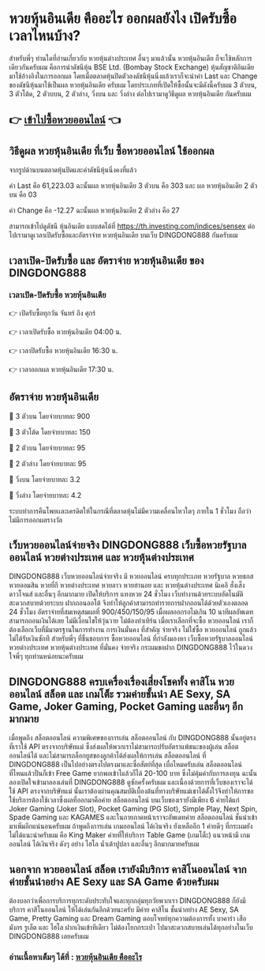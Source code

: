# หวยหุ้นอินเดีย คืออะไร ออกผลยังไง เปิดรับซื้อเวลาไหนบ้าง?
สำหรับพี่ๆ ท่านใดที่อ่านเกี่ยวกับ หวยหุ้นต่างประเทศ อื่นๆ มาแล้วนั้น หวยหุ้นอินเดีย ก็จะใช้หลักการเดียวกันครับผม คือการนำดัชนีหุ้น BSE Ltd. (Bombay Stock Exchange) หุ้นสัญชาติอินเดียมาใช้อ้างอิงในการออกผล โดยเมื่อตลาดหุ้นปิดตัวลงดัชนีหุ้นนิ่งแล้วเราก็จะนำค่า Last และ Change ของดัชนีหุ้นมาใช้เป็นผล หวยหุ้นอินเดีย ครับผม โดยประเภทที่เปิดให้ซื้อนั้นจะมีดังนี้ครับผม 3 ตัวบน, 3 ตัวโต้ด, 2 ตัวบบน, 2 ตัวล่าง, วิ่งบน และ วิ่งล่าง ต่อไปเรามาดูวิธีดูผล หวยหุ้นอินเดีย กันครับผม

## 👉 [เข้าไปซื้อหวยออนไลน์](https://bit.ly/3ryTLaH) 👈

## วิธีดูผล หวยหุ้นอินเดีย ที่เว็บ ซื้อหวยออนไลน์ ใช้ออกผล
จากรูปด้านบนตลาดหุ้นปิดและค่าดัชนีหุ้นนิ่งคงที่แล้ว

ค่า Last คือ 61,223.03 ฉะนั้นผล หวยหุ้นอินเดีย 3 ตัวบน คือ 303 และ ผล หวยหุ้นอินเดีย 2 ตัวบน คือ 03

ค่า Change คือ -12.27 ฉะนั้นผล หวยหุ้นอินเดีย 2 ตัวล่าง คือ 27

สามารถเข้าไปดูดัชนี หุ้นอินเดีย แบบสดได้ที่ https://th.investing.com/indices/sensex ต่อไปเรามาดูเวลาเปิดรับซื้อและอัตราจ่าย หวยหุ้นอินเดีย บนเว็บ DINGDONG888 กันครับผม

## เวลาเปิด-ปิดรับซื้อ และ อัตราจ่าย หวยหุ้นอินเดีย ของ DINGDONG888

### เวลาเปิด-ปิดรับซื้อ หวยหุ้นอินเดีย

👉 เปิดรับซื้อทุกวัน จันทร์ ถึง ศุกร์

👉 เวลาเปิดรับซื้อ หวยหุ้นอินเดีย 04:00 น.

👉 เวลาปิดรับซื้อ หวยหุ้นอินเดีย 16:30 น.

👉 เวลาออกผล หวยหุ้นอินเดีย 17:30 น.

## อัตราจ่าย หวยหุ้นอินเดีย

💸 3 ตัวบน โดยจ่ายบาทละ 900

💸 3 ตัวโต้ด โดยจ่ายบาทละ 150

💸 2 ตัวบน โดยจ่ายบาทละ 95

💸 2 ตัวล่าง โดยจ่ายบาทละ 95

💸 วิ่งบน โดยจ่ายบาทละ 3.2

💸 วิ่งล่าง โดยจ่ายบาทละ 4.2

ระบบทำการคืนโพยเเละเครดิตให้ในกรณีที่ตลาดหุ้นไม่มีความเคลื่อนไหวใดๆ ภายใน 1 ชั่วโมง ถือว่าไม่มีการออกผลรางวัล

## เว็บหวยออนไลน์จ่ายจริง DINGDONG888 เว็บซื้อหวยรัฐบาลออนไลน์ หวยต่างประเทศ และ หวยหุ้นต่างประเทศ
DINGDONG888 เว็บหวยออนไลน์จ่ายจริง มี หวยออนไลน์ ครบทุกประเภท หวยรัฐบาล หวยธกส หวยออมสิน หวยยี่กี หวยต่างประเทศ หวยลาว หวยฮานอย และ หวยหุ้นต่างประเทศ นิเคอิ ฮั่งเส็ง ดาวโจนส์ และอื่นๆ อีกมากมาย เปิดให้บริการ แทงหวย 24 ชั่วโมง เว็บทำงานด้วยระบบอัตโนมัติ สะดวกสบายด้วยระบบ ฝากถอนออโต้ จึงทำให้ลูกค้าสามารถทำรายการฝากถอนได้ด้วยตัวเองตลอด 24 ชั่วโมง อัตราจ่ายที่สมเหตุสมผลที่ 900/450/150/95 เมื่อผลออกรอไม่เกิน 10 นาทีผลอัพเดทสามารถถอนเงินได้เลย ไม่มีเงื่อนไขให้วุ่นวาย ไม่ต้องทำเทิร์น เมื่อเราเลือกที่จะซื้อ หวยออนไลน์ เราก็ต้องเลือกเว็บที่มีมาตรฐานในการทำงาน การเงินมั่นคง ที่สำคัญ จ่ายจริง ไม่ใช่ซื้อ หวยออนไลน์ ถูกแล้วไม่ได้รับเงินซักที สำหรับพี่ๆ ที่ชื่นชอบการ ซื้อหวยออนไลน์ ที่กำลังมองหา เว็บซื้อหวยรัฐบาลออนไลน์ หวยต่างประเทศ หวยหุ้นต่างประเทศ ที่มั่นคง จ่ายจริง กระผมขอฝาก DINGDONG888 ไว้ในดวงใจพี่ๆ ทุกท่านหน่อยนะครับผม

## DINGDONG888 ครบเครื่องเรื่องเสี่ยงโชคทั้ง คาสิโน หวยออนไลน์ สล็อต และ เกมโต็ะ รวมค่ายชั้นนำ AE Sexy, SA Game, Joker Gaming, Pocket Gaming และอื่นๆ อีกมากมาย
เมื่อพูดถึง สล็อตออนไลน์ ความพิเศษของการเล่น สล็อตออนไลน์ กับ DINGDONG888 นั้นอยู่ตรงที่เราใช้ API ตรงจากบริษัทแม่ ซึ่งส่งผลให้พวกเราไม่สามารถปรับอัตราแพ้ชนะของผู้เล่น สล็อตออนไลน์ได้ และไม่สามารถล็อกยูสของลูกค้าได้ส่งผลให้การเล่น สล็อตออนไลน์ ที่ DINGDONG888 เป็นไปอย่างตรงไปตรงมาและซื่อสัตย์ที่สุด เบื่อไหมครับเล่น สล็อตออนไลน์ ที่ไหนแล้วปั่นก็เข้า Free Game ยากพอเข้าไแล้วก็ได้ 20-100 บาท ซึ่งไม่คุ้มค่ากับการลงทุน ฉะนั้นลองเปิดใจเข้ามาลองเล่นที่ DINGDONG888 ดูซักครั้งครับผม และเนื่องด้วยการที่เว็บของเราจะได้ใช้ API ตรงจากบริษัทแม่ นั้นเราต้องผ่านคุณสมบัติเบื้องต้นที่ทางบริษัทแม่เขาได้ตั้งไว้จึงทำให้การขอใช้บริการต้องใช้เวลาซึ่งผลที่ออกมาคือค่าย สล็อตออนไลน์ บนเว็บของเรายังมีเพียง 6 ค่ายได้แก่ Joker Gaming (Joker Slot), Pocket Gaming (PG Slot), Simple Play, Next Spin, Spade Gaming และ KAGAMES และในภายภาคหน้าเราจะอัพเดทค่าย สล็อตออนไลน์ ชั้นนำเข้ามาเพิ่มอีกแน่นอนครับผม ถ้าพูดถึงการเล่น เกมออนไลน์ ได้เงินจริง ยังเหลืออีก 1 ค่ายดีๆ ที่กระผมยังไม่ได้แนะนำครับผม คือ King Maker ค่ายที่ให้บริการ Table Game (เกมโต็ะ) แนวหน้ามี เกมออนไลน์ ได้เงินจริง ดังๆ อย่าง ไฮโล น้ำเต้าปูปลา และอื่นๆ อีกมากมายครับผม

## นอกจาก หวยออนไลน์ สล็อต เรายังมีบริการ คาสิโนออนไลน์ จากค่ายชั้นนำอย่าง AE Sexy และ SA Game ด้วยครับผม
ต้องบอกว่าเพื่อการบริการทุกระดับประทับใจและทุกกลุ่มทุกวัยพวกเรา DINGDONG888 ก็ยังมีบริการ คาสิโนออนไลน์ ให้ได้เล่นกันอีกด้วยนะครับ มีค่าย คาสิโน ชั้นนำอย่าง AE Sexy, SA Game, Pretty Gaming และ Dream Gaming ตอบโจทย์ทุกความต้องการทั้ง บาคาร่า เสือมังกร รูเล็ต และ ไฮโล ฝากเงินเข้าทีเดียว ไม่ต้องโยกกระเป๋า ไปมาสะดวกสบายเล่นได้ทุกอย่างในเว็บ DINGDONG888 เลยครับผม

### อ่านเนื้อหาเต็มๆ ได้ที่ : [หวยหุ้นอินเดีย คืออะไร](https://dingdong888.co/%e0%b8%ab%e0%b8%a7%e0%b8%a2%e0%b8%ad%e0%b8%ad%e0%b8%99%e0%b9%84%e0%b8%a5%e0%b8%99%e0%b9%8c/%e0%b8%ab%e0%b8%a7%e0%b8%a2%e0%b8%ab%e0%b8%b8%e0%b9%89%e0%b8%99%e0%b8%ad%e0%b8%b4%e0%b8%99%e0%b9%80%e0%b8%94%e0%b8%b5%e0%b8%a2/)
